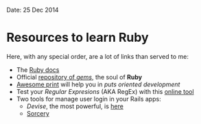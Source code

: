 Date: 25 Dec 2014

# Resources to learn Ruby

Here, with any special order, are a lot of links than served to me:

* The [Ruby docs](http://ruby-doc.org/)
* Official [repository of _gems_](https://www.ruby-toolbox.com), the soul of **Ruby**
* [Awesome print](https://github.com/michaeldv/awesome_print) will help you in _puts oriented development_
* Test your *Regular Expresions* (AKA RegEx) with this [online tool](http://rubular.com/)
* Two tools for manage user login in your Rails apps:
	* *Devise*, the most powerful, is [here](https://github.com/plataformatec/devise)
	* [Sorcery](https://github.com/NoamB/sorcery)

